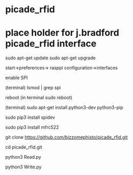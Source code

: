 # picade_rfid
# place holder for j.bradford picade_rfid interface
sudo apt-get update
sudo apt-get upgrade

start->preferences-> rasppi configuration->interfaces

enable SPI

(terminal) lsmod | grep spi

reboot
(in terminal sudo reboot)

(terminal)
sudo apt-get install python3-dev python3-pip

sudo pip3 install spidev

sudo pip3 install mfrc522


git clone https://github.com/bizzomephisto/picade_rfid.git

cd picade_rfid.git

python3 Read.py

python3 Write.py
